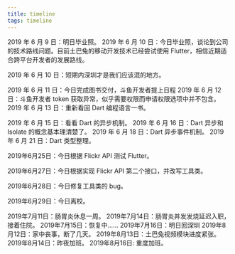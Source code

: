 ```yaml
---
title: timeline
tags: timeline
---
```




2019 年 6 月 9 日：明日毕业照。
2019 年 6 月 10 日：今日毕业照，谈论到公司的技术路线问题。目前土巴兔的移动开发技术已经尝试使用 Flutter，相信近期适合跨平台开发者的发展路线。

2019 年 6 月 10 日：短期内深圳才是我们应该混的地方。

2019 年 6 月 11 日：今日完成图书交付，斗鱼开发者提上日程
2019 年 6 月 12 日：斗鱼开发者 token 获取异常，似乎需要权限而申请权限选项中并不包含。
2019 年 6 月 13 日：重新看回 Dart 编程语言一书。

2019 年 6 月 15 日：看看 Dart 的异步机制。
2019 年 6 月 16 日：Dart 异步和 Isolate 的概念基本理清楚了。
2019 年 6 月 18 日：Dart 异步事件机制。
2019 年 6 月 21 日：Dart 类型整理。

2019年6月25日：今日根据 Flickr API 测试 Flutter。

2019年6月27日：今日根据实现 Flickr API 第二个接口，并改写工具类。

 2019年6月28日：今日修复工具类的 bug。

2019年6月29日：今日离校。

2019年7月11日：肠胃炎休息一周。 
2019年7月14日：肠胃炎并发发烧延迟入职，接着住院。
2019年7月15日：恢复中……
2019年7月16日：明日回深圳
2019年8月12日：家中丧事，断了几天。
2019年8月13日：土巴兔视频模块进度紧张。
2019年8月14日：昨夜加班。
2019年8月16日: 重度加班。

